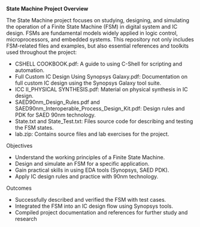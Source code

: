 **State Machine Project Overview**

The State Machine project focuses on studying, designing, and simulating the operation of a Finite State Machine (FSM) in digital system and IC design. FSMs are fundamental models widely applied in logic control, microprocessors, and embedded systems.
This repository not only includes FSM-related files and examples, but also essential references and toolkits used throughout the project:
- CSHELL COOKBOOK.pdf: A guide to using C-Shell for scripting and automation.
- Full Custom IC Design Using Synopsys Galaxy.pdf: Documentation on full custom IC design using the Synopsys Galaxy tool suite.
- ICC II_PHYSICAL SYNTHESIS.pdf: Material on physical synthesis in IC design.
- SAED90nm_Design_Rules.pdf and SAED90nm_Interoperable_Process_Design_Kit.pdf: Design rules and PDK for SAED 90nm technology.
- State.txt and State_Test.txt: Files source code for describing and testing the FSM states.
- lab.zip: Contains source files and lab exercises for the project.

Objectives
- Understand the working principles of a Finite State Machine.
- Design and simulate an FSM for a specific application.
- Gain practical skills in using EDA tools (Synopsys, SAED PDK).
- Apply IC design rules and practice with 90nm technology.

Outcomes
- Successfully described and verified the FSM with test cases.
- Integrated the FSM into an IC design flow using Synopsys tools.
- Compiled project documentation and references for further study and research
